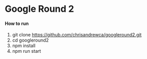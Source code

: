 # Google Round 2

#### How to run
1. git clone https://github.com/chrisandrewca/googleround2.git
2. cd googleround2
3. npm install
4. npm run start